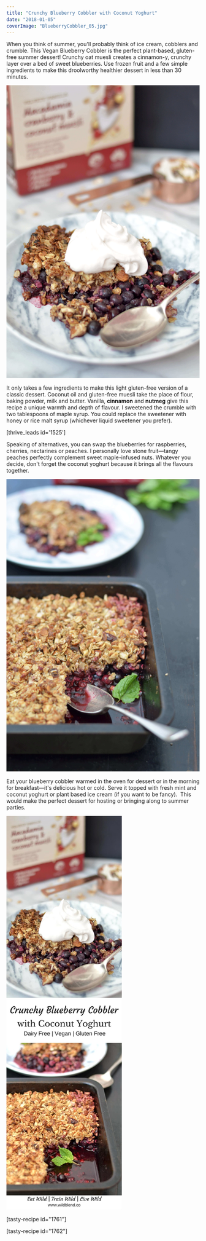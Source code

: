 ```yaml
---
title: "Crunchy Blueberry Cobbler with Coconut Yoghurt"
date: "2018-01-05"
coverImage: "BlueberryCobbler_05.jpg"
---
```


When you think of summer, you'll probably think of ice cream, cobblers and crumble. This Vegan Blueberry Cobbler is the perfect plant-based, gluten-free summer dessert! Crunchy oat muesli creates a cinnamon-y, crunchy layer over a bed of sweet blueberries. Use frozen fruit and a few simple ingredients to make this droolworthy healthier dessert in less than 30 minutes.

![Blueberry Cobbler](images/BlueberryCobbler_08.jpg)

It only takes a few ingredients to make this light gluten-free version of a classic dessert. Coconut oil and gluten-free muesli take the place of flour, baking powder, milk and butter. Vanilla, **cinnamon** and **nutmeg** give this recipe a unique warmth and depth of flavour. I sweetened the crumble with two tablespoons of maple syrup. You could replace the sweetener with honey or rice malt syrup (whichever liquid sweetener you prefer).

\[thrive\_leads id='1525'\]

Speaking of alternatives, you can swap the blueberries for raspberries, cherries, nectarines or peaches. I personally love stone fruit—tangy peaches perfectly complement sweet maple-infused nuts. Whatever you decide, don't forget the coconut yoghurt because it brings all the flavours together.

![Blueberry Cobbler](images/BlueberryCobbler_04.jpg)

Eat your blueberry cobbler warmed in the oven for dessert or in the morning for breakfast—it's delicious hot or cold. Serve it topped with fresh mint and coconut yoghurt or plant based ice cream (if you want to be fancy).  This would make the perfect dessert for hosting or bringing along to summer parties.

![Blueberry Cobbler](images/Pin-Crunchy-Blueberry-Cobbler.jpg)

\[tasty-recipe id="1761"\]

\[tasty-recipe id="1762"\]
